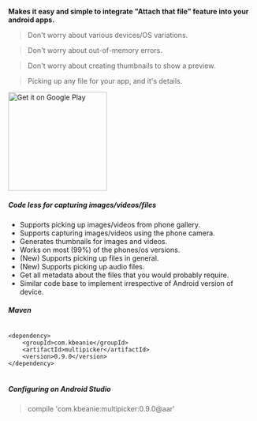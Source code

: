 **Makes it easy and simple to integrate "Attach that file" feature into your android apps.**

>Don't worry about various devices/OS variations.

>Don't worry about out-of-memory errors.

>Don't worry about creating thumbnails to show a preview.

>Picking up any file for your app, and it's details.

<a href="https://play.google.com/store/apps/details?id=com.kbeanie.multipicker.sample&utm_source=global_co&utm_medium=prtnr&utm_content=Mar2515&utm_campaign=PartBadge&pcampaignid=MKT-Other-global-all-co-prtnr-py-PartBadge-Mar2515-1">
    <img alt="Get it on Google Play" src="https://play.google.com/intl/en_us/badges/images/generic/en-play-badge.png" width="200px"/>
</a>

##### Code less for capturing  images/videos/files
- Supports picking up images/videos from phone gallery.
- Supports capturing images/videos using the phone camera.
- Generates thumbnails for images and videos.
- Works on most (99%) of the phones/os versions.
- (New) Supports picking up files in general.
- (New) Supports picking up audio files.
- Get all metadata about the files that you would probably require.
- Similar code base to implement irrespective of Android version of device.

##### Maven
<pre>
<code>
&lt;dependency&gt;
    &lt;groupId&gt;com.kbeanie&lt;/groupId&gt;
    &lt;artifactId&gt;multipicker&lt;/artifactId&gt;
    &lt;version&gt;0.9.0&lt;/version&gt;
&lt;/dependency&gt;
</code>
</pre>

##### Configuring on Android Studio
> compile 'com.kbeanie:multipicker:0.9.0@aar'